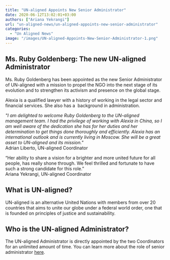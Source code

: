 ```yaml
---
title: "UN-aligned Appoints New Senior Administrator"
date: 2020-06-12T13:02:01+03:00
authors: ["Ariana Yekrangi"]
url: "un-aligned-news/un-aligned-appoints-new-senior-administrator"
categories: 
  - "Un Aligned News"
image: "/images/UN-aligned-Appoints-New-Senior-Administrator-1.png"
---
```


## **Ms. Ruby Goldenberg: The new UN-aligned Administrator**

Ms. Ruby Goldenberg has been appointed as the new Senior Administrator of UN-aligned with a mission to propel the NGO into the next stage of its evolution and to strengthen its activism and presence on the global stage.

Alexia is a qualified lawyer with a history of working in the legal sector and financial services. She also has a  background in administration.

_"I am delighted to welcome Ruby Goldenberg to the UN-aligned management team. I had the privilege of working with Alexia in China, so I am well aware of the dedication she has for her duties and her determination to get things done thoroughly and efficiently. Alexia has an international outlook and is currently living in Moscow. She will be a great asset to UN-aligned and its mission."_  
Adrian Liberto, UN-aligned Coordinator

“Her ability to share a vision for a brighter and more united future for all people, has really shone through. We feel thrilled and fortunate to have such a strong candidate for this role.”  
Ariana Yekrangi, UN-aligned Coordinator

## **What is UN-aligned?**

UN-aligned is an alternative United Nations with members from over 20 countries that aims to unite our globe under a federal world order, one that is founded on principles of justice and sustainability. 

## **Who is the UN-aligned Administrator?**

The UN-aligned Administrator is directly appointed by the two Coordinators for an unlimited amount of time. You can learn more about the role of senior administrator [here](https://un-aligned.org/structure-main-bodies/administrator/).
